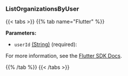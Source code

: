 ### ListOrganizationsByUser

{{< tabs >}}
{{% tab name="Flutter" %}}

**Parameters:**

- `userId` [(String)](https://api.flutter.dev/flutter/dart-core/String-class.html) (required):


For more information, see the [Flutter SDK Docs](https://flutter.viam.dev/viam_protos.app.app/AppServiceClient/listOrganizationsByUser.html).

{{% /tab %}}
{{< /tabs >}}
